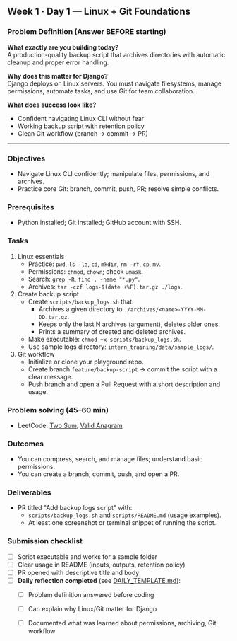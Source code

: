 ## Week 1 · Day 1 — Linux + Git Foundations

### Problem Definition (Answer BEFORE starting)
**What exactly are you building today?**  
A production-quality backup script that archives directories with automatic cleanup and proper error handling.

**Why does this matter for Django?**  
Django deploys on Linux servers. You must navigate filesystems, manage permissions, automate tasks, and use Git for team collaboration.

**What does success look like?**  
- Confident navigating Linux CLI without fear
- Working backup script with retention policy
- Clean Git workflow (branch → commit → PR)

---

### Objectives
- Navigate Linux CLI confidently; manipulate files, permissions, and archives.
- Practice core Git: branch, commit, push, PR; resolve simple conflicts.

### Prerequisites
- Python installed; Git installed; GitHub account with SSH.

### Tasks
1) Linux essentials
   - Practice: `pwd`, `ls -la`, `cd`, `mkdir`, `rm -rf`, `cp`, `mv`.
   - Permissions: `chmod`, `chown`; check `umask`.
   - Search: `grep -R`, `find . -name "*.py"`.
   - Archives: `tar -czf logs-$(date +%F).tar.gz ./logs`.
2) Create backup script
   - Create `scripts/backup_logs.sh` that:
     - Archives a given directory to `./archives/<name>-YYYY-MM-DD.tar.gz`.
     - Keeps only the last N archives (argument), deletes older ones.
     - Prints a summary of created and deleted archives.
   - Make executable: `chmod +x scripts/backup_logs.sh`.
   - Use sample logs directory: `intern_training/data/sample_logs/`.
3) Git workflow
   - Initialize or clone your playground repo.
   - Create branch `feature/backup-script` → commit the script with a clear message.
   - Push branch and open a Pull Request with a short description and usage.

### Problem solving (45–60 min)
- LeetCode: [Two Sum](https://leetcode.com/problems/two-sum/), [Valid Anagram](https://leetcode.com/problems/valid-anagram/)

### Outcomes
- You can compress, search, and manage files; understand basic permissions.
- You can create a branch, commit, push, and open a PR.

### Deliverables
- PR titled "Add backup logs script" with:
  - `scripts/backup_logs.sh` and `scripts/README.md` (usage examples).
  - At least one screenshot or terminal snippet of running the script.

### Submission checklist
- [ ] Script executable and works for a sample folder
- [ ] Clear usage in README (inputs, outputs, retention policy)
- [ ] PR opened with descriptive title and body
- [ ] **Daily reflection completed** (see [DAILY_TEMPLATE.md](../../DAILY_TEMPLATE.md)):
  - [ ] Problem definition answered before coding
  - [ ] Can explain why Linux/Git matter for Django
  - [ ] Documented what was learned about permissions, archiving, Git workflow



